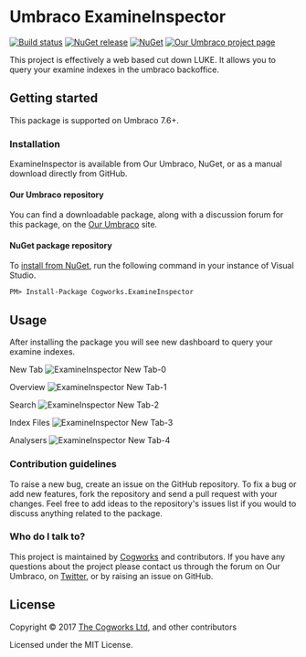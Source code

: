 # Umbraco ExamineInspector

[![Build status](https://ci.appveyor.com/api/projects/status/rfa0f12e1okt3uhd/branch/master?svg=true)](https://ci.appveyor.com/project/Cogworks/examineinspector/branch/master)
[![NuGet release](https://img.shields.io/nuget/v/Cogworks.ExamineInspector.svg)](https://www.nuget.org/packages/Cogworks.ExamineInspector)
[![NuGet](https://img.shields.io/nuget/dt/Cogworks.ExamineInspector.svg)](https://www.nuget.org/packages/Cogworks.ExamineInspector)
[![Our Umbraco project page](https://img.shields.io/badge/our-umbraco-orange.svg)](https://our.umbraco.org/projects/backoffice-extensions/cogworks-examine-inspector)

This project is effectively a web based cut down LUKE. It allows you to query your examine indexes in the umbraco backoffice.

## Getting started

This package is supported on Umbraco 7.6+.

### Installation

ExamineInspector is available from Our Umbraco, NuGet, or as a manual download directly from GitHub.

#### Our Umbraco repository
You can find a downloadable package, along with a discussion forum for this package, on the [Our Umbraco](https://our.umbraco.org/projects/backoffice-extensions/cogworks-examine-inspector) site.

#### NuGet package repository
To [install from NuGet](https://www.nuget.org/packages/Cogworks.ExamineInspector/), run the following command in your instance of Visual Studio.

    PM> Install-Package Cogworks.ExamineInspector

## Usage

After installing the package you will see new dashboard to query your examine indexes.

New Tab
![ExamineInspector New Tab-0](docs/img/new-tab-0.jpg?raw=true)

Overview
![ExamineInspector New Tab-1](docs/img/new-tab-1.jpg?raw=true)

Search
![ExamineInspector New Tab-2](docs/img/new-tab-2.jpg?raw=true)

Index Files
![ExamineInspector New Tab-3](docs/img/new-tab-3.jpg?raw=true)

Analysers
![ExamineInspector New Tab-4](docs/img/new-tab-4.jpg?raw=true)


### Contribution guidelines

To raise a new bug, create an issue on the GitHub repository. To fix a bug or add new features, fork the repository and send a pull request with your changes. Feel free to add ideas to the repository's issues list if you would to discuss anything related to the package.

### Who do I talk to?
This project is maintained by [Cogworks](https://www.thecogworks.com/) and contributors. If you have any questions about the project please contact us through the forum on Our Umbraco, on [Twitter](https://twitter.com/cogworks), or by raising an issue on GitHub.

## License

Copyright &copy; 2017 [The Cogworks Ltd](https://www.thecogworks.com/), and other contributors

Licensed under the MIT License.